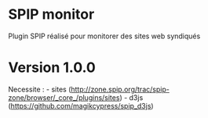 SPIP monitor
=======

Plugin SPIP réalisé pour monitorer des sites web syndiqués

# Version 1.0.0

Necessite :
	- sites (http://zone.spip.org/trac/spip-zone/browser/_core_/plugins/sites)
	- d3js (https://github.com/magikcypress/spip_d3js)